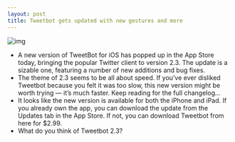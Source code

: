 ```yaml
---
layout: post
title: Tweetbot gets updated with new gestures and more
---
```

![img](http://media.idownloadblog.com/wp-content/uploads/2012/04/tweetbot-update.jpg)
* A new version of TweetBot for iOS has popped up in the App Store today, bringing the popular Twitter client to version 2.3. The update is a sizable one, featuring a number of new additions and bug fixes.
* The theme of 2.3 seems to be all about speed. If you’ve ever disliked Tweetbot because you felt it was too slow, this new version might be worth trying — it’s much faster. Keep reading for the full changelog…
* It looks like the new version is available for both the iPhone and iPad. If you already own the app, you can download the update from the Updates tab in the App Store. If not, you can download Tweetbot from here for $2.99.
* What do you think of Tweetbot 2.3?

